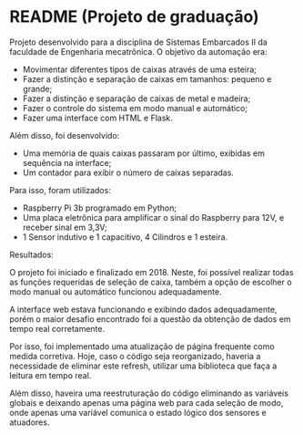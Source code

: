 # README (Projeto de graduação)

Projeto desenvolvido para a disciplina de Sistemas Embarcados II da faculdade de Engenharia mecatrônica.
O objetivo da automação era:

- Movimentar diferentes tipos de caixas através de uma esteira;
- Fazer a distinção e separação de caixas em tamanhos: pequeno e grande;
- Fazer a distinção e separação de caixas de metal e madeira;
- Fazer o controle do sistema em modo manual e automático;
- Fazer uma interface com HTML e Flask.

Além disso, foi desenvolvido:
- Uma memória de quais caixas passaram por último, exibidas em sequência na interface;
- Um contador para exibir o número de caixas separadas.

Para isso, foram utilizados:
- Raspberry Pi 3b programado em Python;
- Uma placa eletrônica para amplificar o sinal do Raspberry para 12V, e receber sinal em 3,3V;
- 1 Sensor indutivo e 1 capacitivo, 4 Cilindros e 1 esteira.

Resultados:

O projeto foi iniciado e finalizado em 2018. Neste, foi possível realizar todas as funções requeridas de seleção de caixa, também a opção de escolher o modo manual ou automático funcionou adequadamente.

A interface web estava funcionando e exibindo dados adequadamente, porém o maior desafio encontrado foi a questão da obtenção de dados em tempo real corretamente.

Por isso, foi implementado uma atualização de página frequente como medida corretiva. Hoje, caso o código seja reorganizado, haveria a necessidade de eliminar este refresh, utilizar uma biblioteca que faça a leitura em tempo real. 

Além disso, haveira uma reestruturação do código eliminando as variáveis globais e deixando apenas uma página web para cada seleção de modo, onde apenas uma variável comunica o estado lógico dos sensores e atuadores.
